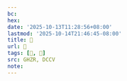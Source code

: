 ```yaml
---
bc:
hex:
date: '2025-10-13T11:28:56+08:00'
lastmod: '2025-10-14T21:46:45-08:00'
title: 󰟛
url: 󰟛
tags: [𣇲, 𣇲]
src: GHZR, DCCV
note:
---
```

